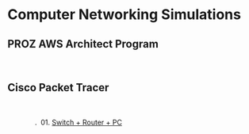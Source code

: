 <h1>Computer Networking Simulations</h1>

<h2>PROZ AWS Architect Program</h2>
<br>


<h2>Cisco Packet Tracer</h2>
<br>

&nbsp;&nbsp;&nbsp;&nbsp;&nbsp;&nbsp;&nbsp;&nbsp;&nbsp;&nbsp;&nbsp;&nbsp;&nbsp;&nbsp;.&nbsp; 01.&nbsp;[Switch + Router + PC ](https://github.com/RosanaFSS/Computer_Networking_Simulations/blob/main/01.%20Cisco%20Packet%20Tracer%20Simulation.md)

<br>

